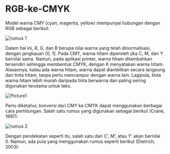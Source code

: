 # RGB-ke-CMYK

Model warna CMY (cyan, magenta, yellow) mempunyai hubungan dengan RGB sebagai berikut:

![rumus 1](https://user-images.githubusercontent.com/16121896/72498248-58bd3700-3861-11ea-9d1e-2b89c4e13204.png)

Dalam hal ini, R, G, dan B berupa nilai warna yang telah dinormalisasi, dengan jangkauan [0, 1].
Pada CMY, warna hitam diperoleh jika C, M, dan Y bernilai sama. Namun, pada aplikasi printer, warna hitam ditambahkan tersendiri sehingga membentuk CMYK, dengan K menyatakan warna hitam. Alasannya, kalau ada warna hitam, warna dapat diambilkan secara langsung dari tinta hitam, tanpa perlu mencampur dengan warna lain. Lagipula, tinta warna hitam lebih murah daripada tinta berwarna dan paling sering digunakan terutama untuk teks. 

![Picture1](https://user-images.githubusercontent.com/16121896/72498313-8bffc600-3861-11ea-8385-21928db79217.png)

Perlu diketahui, konversi dari CMY ke CMYK dapat menggunakan berbagai cara perhitungan. Salah satu rumus yang digunakan sebagai berikut (Crane, 1997):

![rumus 2](https://user-images.githubusercontent.com/16121896/72498373-b782b080-3861-11ea-92a0-5fbdef20b1a0.png)

Dengan pendekatan seperti itu, salah satu dari C’, M’, atau Y’ akan bernilai 0. Namun, ada pula yang menggunakan rumus seperti berikut (Dietrich, 2003):


